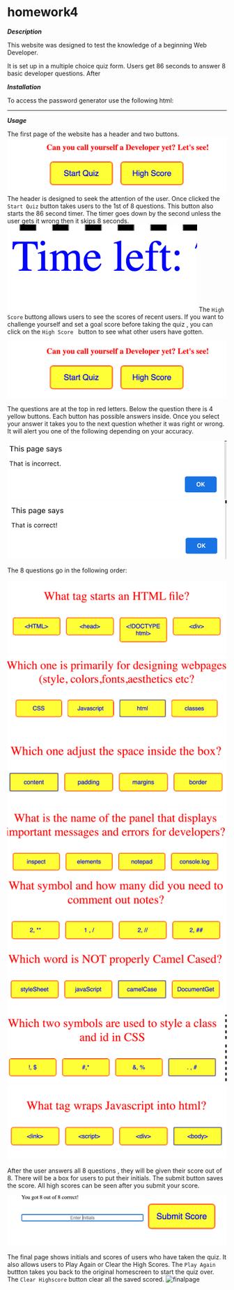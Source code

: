 # homework4

***Description***

This website was designed to test the knowledge of a beginning Web Developer. 


It is set up in a multiple choice  quiz form. Users get 86 seconds to answer 8 basic developer  questions. After 



***Installation***

To access the password generator use the following html: 

_______

***Usage***

The first page of the website has a header and two buttons. 
![start](assets/startpage.png)
The header is designed to seek the attention of the user.
Once clicked the ```Start Quiz``` button takes users to the 1st of 8 questions. This button also starts the 86 second timer. The timer goes down by the second unless the user gets it wrong then it skips 8 seconds. 
![time](assets/timeleft.png)
The ```High Score``` buttong allows users to see the scores of recent users. 
If you want to challenge yourself and set a goal score before taking the quiz , you can click on the ```High Score ``` button to see what other users have gotten. 

![start](assets/startpage.png)



The questions are at the top in red letters. Below the question there is 4 yellow buttons. Each button has possible answers inside. Once you select your answer it takes you to the next question whether it was right or wrong. It will alert you one of the following depending on your accuracy.

![alert](assets/alert1.png)
![alert](assets/alert2.png)

 The 8 questions go in the following order: 

![questions](assets/q1.png)
![questions](assets/q2.png)
![questions](assets/q3.png)
![questions](assets/q4.png)
![questions](assets/q5.png)
![questions](assets/q6.png)
![questions](assets/q7.png)
![questions](assets/q8.png)


After the user answers all 8 questions , they will be given their score out of 8. There will be a box for users to put their initials. The submit button saves the score. All high scores can be seen after you submit your score. 

![initials](assets/initials.png)


The final page shows initials and scores of users who have taken the quiz. It also allows users to Play Again or Clear the High Scores.
The ```Play Again``` buttton takes you back to the original homescreen to start the quiz over.
The ```Clear Highscore``` button clear all the saved scored. 
![finalpage](assets/final/png)



